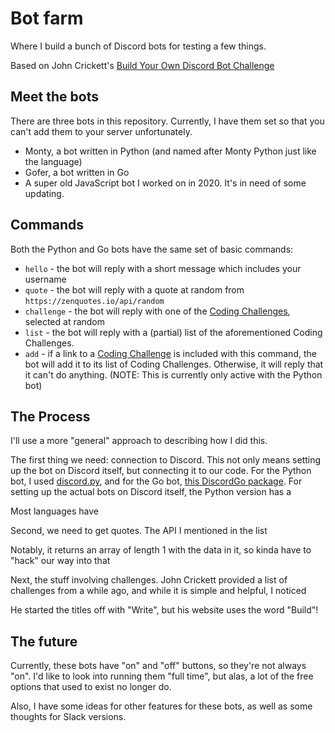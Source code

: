 # Bot farm

Where I build a bunch of Discord bots for testing a few things.

Based on John Crickett's [Build Your Own Discord Bot Challenge](https://codingchallenges.fyi/challenges/challenge-discord/)

## Meet the bots

There are three bots in this repository. Currently, I have them set so that you can't add them to your server unfortunately.

- Monty, a bot written in Python (and named after Monty Python just like the language)
- Gofer, a bot written in Go
- A super old JavaScript bot I worked on in 2020. It's in need of some updating.

## Commands

Both the Python and Go bots have the same set of basic commands:

- `hello` - the bot will reply with a short message which includes your username
- `quote` - the bot will reply with a quote at random from `https://zenquotes.io/api/random`
- `challenge` - the bot will reply with one of the [Coding Challenges](https://codingchallenges.fyi), selected at random
- `list` - the bot will reply with a (partial) list of the aforementioned Coding Challenges.
- `add` - if a link to a [Coding Challenge](https://codingchallenges.fyi) is included with this command, the bot will add it to its list of Coding Challenges. Otherwise, it will reply that it can't do anything.
  (NOTE: This is currently only active with the Python bot)

## The Process

I'll use a more "general" approach to describing how I did this.

The first thing we need: connection to Discord. This not only means setting up the bot on Discord itself, but connecting it to our code. For the Python bot, I used [discord.py](https://discordpy.readthedocs.io/en/stable/), and for the Go bot, [this DiscordGo package](https://github.com/bwmarrin/discordgo). For setting up the actual bots on Discord itself, the Python version has a 

Most languages have 

Second, we need to get quotes. The API I mentioned in the list 

Notably, it returns an array of length 1 with the data in it, so kinda have to "hack" our way into that 

Next, the stuff involving challenges. John Crickett provided a list of challenges from a while ago, and while it is simple and helpful, I noticed

He started the titles off with "Write", but his website uses the word "Build"! 


## The future

Currently, these bots have "on" and "off" buttons, so they're not always "on". I'd like to look into running them "full time", but alas, a lot of the free options that used to exist no longer do.

Also, I have some ideas for other features for these bots, as well as some thoughts for Slack versions.
